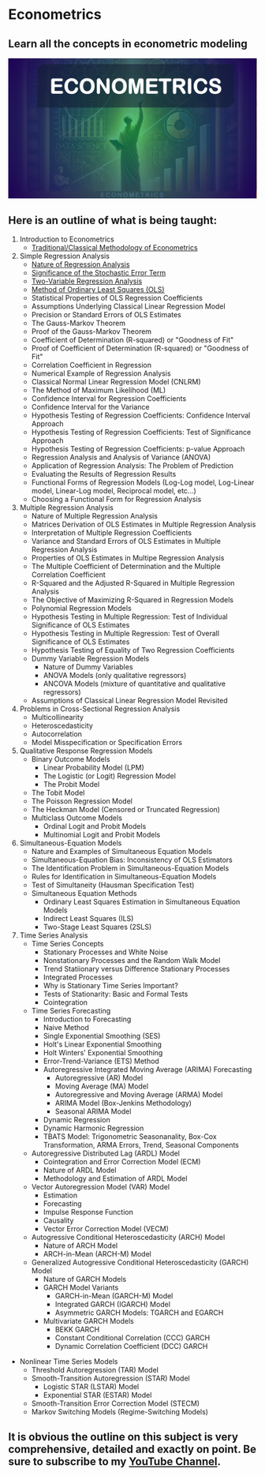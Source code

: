 # Econometrics
## Learn all the concepts in econometric modeling

![](https://github.com/elijah-appiah/Econometrics/blob/main/econometrics%20photo.png)

## Here is an outline of what is being taught:

1. Introduction to Econometrics
   - [Traditional/Classical Methodology of Econometrics](https://youtu.be/06Efyt251hg?si=DxZvkF36rXr-pa_w)
2. Simple Regression Analysis
   - [Nature of Regression Analysis](https://youtu.be/8Mha2cp1gsI?si=AwKUFBznoxZ2u-BS)
   - [Significance of the Stochastic Error Term](https://youtu.be/xP1G3N54iFc?si=RgVTfsiqj9JBTrVN)
   - [Two-Variable Regression Analysis](https://youtu.be/-pa3fp6gGs8?si=Dm-b3XnioZ6fWRyC)
   - [Method of Ordinary Least Squares (OLS)](https://youtu.be/rHwSg3xz5pE?si=2RddFRQ3d_fvU1tp)
   - Statistical Properties of OLS Regression Coefficients
   - Assumptions Underlying Classical Linear Regression Model
   - Precision or Standard Errors of OLS Estimates
   - The Gauss-Markov Theorem
   - Proof of the Gauss-Markov Theorem
   - Coefficient of Determination (R-squared) or "Goodness of Fit"
   - Proof of Coefficient of Determination (R-squared) or "Goodness of Fit"
   - Correlation Coefficient in Regression
   - Numerical Example of Regression Analysis
   - Classical Normal Linear Regression Model (CNLRM)
   - The Method of Maximum Likelihood (ML)
   - Confidence Interval for Regression Coefficients
   - Confidence Interval for the Variance
   - Hypothesis Testing of Regression Coefficients: Confidence Interval Approach
   - Hypothesis Testing of Regression Coefficients: Test of Significance Approach
   - Hypothesis Testing of Regression Coefficients: p-value Approach
   - Regression Analysis and Analysis of Variance (ANOVA)
   - Application of Regression Analysis: The Problem of Prediction
   - Evaluating the Results of Regression Results
   - Functional Forms of Regression Models (Log-Log model, Log-Linear model, Linear-Log model,  Reciprocal model, etc...)
   - Choosing a Functional Form for Regression Analysis
3. Multiple Regression Analysis
   - Nature of Multiple Regression Analysis
   - Matrices Derivation of OLS Estimates in Multiple Regression Analysis
   - Interpretation of Multiple Regression Coefficients
   - Variance and Standard Errors of OLS Estimates in Multiple Regression Analysis
   - Properties of OLS Estimates in Multipe Regression Analysis
   - The Multiple Coefficient of Determination and the Multiple Correlation Coefficient
   - R-Squared and the Adjusted R-Squared in Multiple Regression Analysis
   - The Objective of Maximizing R-Squared in Regression Models
   - Polynomial Regression Models
   - Hypothesis Testing in Multiple Regression: Test of Individual Significance of OLS Estimates
   - Hypothesis Testing in Multiple Regression: Test of Overall Significance of OLS Estimates
   - Hypothesis Testing of Equality of Two Regression Coefficients
   - Dummy Variable Regression Models
     - Nature of Dummy Variables
     - ANOVA Models (only qualitative regressors)
     - ANCOVA Models (mixture of quantitative and qualitative regressors)
   - Assumptions of Classical Linear Regression Model Revisited
4. Problems in Cross-Sectional Regression Analysis
   - Multicollinearity
   - Heteroscedasticity
   - Autocorrelation
   - Model Misspecification or Specification Errors
5. Qualitative Response Regression Models
   - Binary Outcome Models
     - Linear Probability Model (LPM)
     - The Logistic (or Logit) Regression Model
     - The Probit Model
   - The Tobit Model
   - The Poisson Regression Model
   - The Heckman Model (Censored or Truncated Regression)
   - Multiclass Outcome Models
     - Ordinal Logit and Probit Models
     - Multinomial Logit and Probit Models
6. Simultaneous-Equation Models
   - Nature and Examples of Simultaneous Equation Models
   - Simultaneous-Equation Bias: Inconsistency of OLS Estimators
   - The Identification Problem in Simultaneous-Equation Models
   - Rules for Identification in Simultaneous-Equation Models
   - Test of Simultaneity (Hausman Specification Test)
   - Simultaneous Equation Methods
     - Ordinary Least Squares Estimation in Simultaneous Equation Models
     - Indirect Least Squares (ILS)
     - Two-Stage Least Squares (2SLS)
7. Time Series Analysis
   - Time Series Concepts
     - Stationary Processes and White Noise
     - Nonstationary Processes and the Random Walk Model
     - Trend Statiionary versus Difference Stationary Processes
     - Integrated Processes
     - Why is Stationary Time Series Important?
     - Tests of Stationarity: Basic and Formal Tests
     - Cointegration
   - Time Series Forecasting
     - Introduction to Forecasting
     - Naive Method
     - Single Exponential Smoothing (SES)
     - Holt's Linear Exponential Smoothing
     - Holt Winters' Exponential Smoothing
     - Error-Trend-Variance (ETS) Method
     - Autoregressive Integrated Moving Average (ARIMA) Forecasting
       - Autoregressive (AR) Model
       - Moving Average (MA) Model
       - Autoregressive and Moving Average (ARMA) Model
       - ARIMA Model (Box-Jenkins Methodology)
       - Seasonal ARIMA Model
     - Dynamic Regression
     - Dynamic Harmonic Regression
     - TBATS Model: Trigonometric Seasonanality, Box-Cox Transformation, ARMA Errors, Trend, Seasonal Components
   - Autoregressive Distributed Lag (ARDL) Model
     - Cointegration and Error Correction Model (ECM)
     - Nature of ARDL Model
     - Methodology and Estimation of ARDL Model
   - Vector Autoregression Model (VAR) Model
     - Estimation
     - Forecasting
     - Impulse Response Function
     - Causality
     - Vector Error Correction Model (VECM)
   - Autogressive Conditional Heteroscedasticity (ARCH) Model
     - Nature of ARCH Model
     - ARCH-in-Mean (ARCH-M) Model
   - Generalized Autogressive Conditional Heteroscedasticity (GARCH) Model
     - Nature of GARCH Models
     - GARCH Model Variants
       - GARCH-in-Mean (GARCH-M) Model
       - Integrated GARCH (IGARCH) Model
       - Asymmetric GARCH Models: TGARCH and EGARCH
     - Multivariate GARCH Models
       - BEKK GARCH
       - Constant Conditional Correlation (CCC) GARCH
       - Dynamic Correlation Coefficient (DCC) GARCH
 - Nonlinear Time Series Models
   - Threshold Autoregression (TAR) Model
   - Smooth-Transition Autoregression (STAR) Model
     - Logistic STAR (LSTAR) Model
     - Exponential STAR (ESTAR) Model
   - Smooth-Transition Error Correction Model (STECM)
   - Markov Switching Models (Regime-Switching Models)

## It is obvious the outline on this subject is very comprehensive, detailed and exactly on point. Be sure to subscribe to my [YouTube Channel](https://www.youtube.com/@ElijahAppiah).







